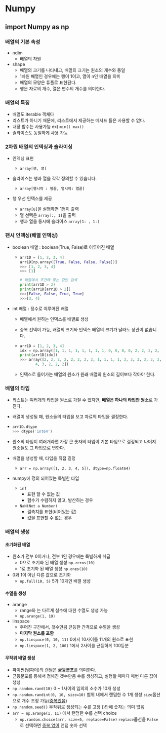# Numpy

## import Numpy as np

### 배열의 기본 속성

- ndim
  - 배열의 차원
- shape
  - 배열의 크기를 나타내고, 배열의 크기는 원소의 개수와 동일
  - 1차원 배열인 경우에는 행이 1이고, 열이 n인 배열을 의미
  - 배열의 모양은 튜플로 표현된다.
  - 행은 자료의 개수, 열은 변수의 개수를 의미한다.

### 배열의 특징

- 배열도 iterable 객체다
- 리스트가 아니기 때문에, 리스트에서 제공하는 메서드 들은 사용할 수 없다.
- 내장 함수는 사용가능 ex) `min() max()`
- 슬라이스도 동일하게 사용 가능

### 2차원 배열의 인덱싱과 슬라이싱

- 인덱싱 표현
  - `array[행, 열]`

- 슬라이스는 행과 열을 각각 정의할 수 있습니다.
  - `array[행시작 : 행끝, 열시작: 열끝]`

- 행 우선 인덱스를 제공
  - `array[0]`을 실행하면 1행이 출력
  - 열 선택은 `array[:, 1]`을 출력
  - 행과 열을 동시에 슬라이스 `array[1: , 1:]`

### 팬시 인덱싱(배열 인덱싱)

- boolean 배열 : boolean(True, False)로 이루어진 배열

  - ```python
    arr1D = [1, 2, 3, 4]
    arr1D[np.array([True, False, False, False])]
    >>> [1, 2, 3, 4]
    >>> [1]
    
    # 배열에서 조건에 맞는 값만 검색
    print(arr1D > 2)
    print(arr1D[arr1D > 2])
    >>>[False, False, True, True]
    >>>[3, 4]
    ```

- int 배열 : 정수로 이루어진 배열

  - 배열에서 원하는 인덱스를 배열로 생성

  - 중복 선택이 가능, 배열의 크기와 인덱스 배열의 크기가 달라도 상관이 없습니다.

  - ```python
    arr1D = [1, 2, 3, 4]
    idx = np.array([1, 1, 1, 1, 1, 1, 1, 1, 0, 0, 0, 0, 2, 2, 2, 2, 2, 2, 3, 3, 3, 3, 3, 2, 1, 1, 1,])
    print(arr1D[idx])
    >>> array([2, 2, 2, 2, 2, 2, 2, 2, 1, 1, 1, 1, 3, 3, 3, 3, 3, 3, 4, 4, 4, 4,
           4, 3, 2, 2, 2])
    ```

  - 인덱스로 들어가는 배열의 원소가 원래 배열의 원소의 길이보다 작아야 한다.

### 배열의 타입

- 리스트는 여러개의 타입을 원소로 가질 수 있지만, **배열은 하나의 타입만 원소**로 가진다.

- 배열이 생성될 때, 원소들의 타입을 보고 자료의 타입을 결정한다.

- ```python
  arr1D.dtype
  >>> dtype('int64')
  ```

- 원소의 타입이 여러개라면 가장 큰 숫자의 타입이 기본 타입으로 결정되고 나머지 원소들도 그 타입으로 변한다.

- 배열을 생성할 때, 타입을 직접 결정

  - `arr = np.array([1, 2, 3, 4, 5]), dtype=np.float64)`

- numpy에 정의 되어있는 특별한 타입

  - `inf`
    - 표현 할 수 없는 값
    - 함수가 수렴하지 않고, 발산하는 경우
  - `NaN(Not a Number)`
    - 결측치를 표현(비어있는 값)
    - 값을 표현할 수 없는 경우

### 배열의 생성

#### 초기화된 배열

- 원소가 전부 0이거나, 전부 1인 경우에는 특별하게 취급
  - 0으로 초기화 된 배열 생성 `np.zeros(10)`
  - 1로 초기화 된 배열 생성 `np.ones(10)`
- 0과 1이 아닌 다른 값으로 초기화
  - `np.full(10, 5)` 5가 10개인 배열 생성

#### 수열을 생성

- arange
  - range와 는 다르게 실수에 대한 수열도 생성 가능
  - `np.arange(1, 10)`
- linspace
  - 주어진 구간에서, 갯수만큼 균등한 간격으로 수열을 생성
  - **마지막 원소를 포함**
  - `np.linspace(0, 10, 11)` 0에서 10사이를 11개의 원소로 표현
  - `np.linspace(1, 2, 100)` 1에서 2사이를 균등하게 100등분

#### 무작위 배열 생성

- 파이썬(넘파이)의 랜덤은 **균등분포**를 의미한다.
- 균등분포를 통해서 정해진 갯수만큼 수를 생성하고, 실행할 때마다 매번 다른 값이 생성
- `np.random.rand(10)` 0 ~ 1사이의 임의의 소수가 10개 생성
- `np.random.randint(0, 10, size=10)` 범위 내에서 랜덤한 수 1개 생성 `size`옵션으로 개수 조정 가능<u>(중복있음)</u>
- `np.random.seed()` 무작위로 생성되는 수를 고정 ()안에 숫자는 의미 없음
- `arr = np.arange(1, 11)` 에서 랜덤한 수를 선택 choice
  - `np.random.choice(arr, size=5, replace=False)` `replace`옵션을 `False`로 선택하면 <u>중복 없이</u> 랜덤 숫자 선택